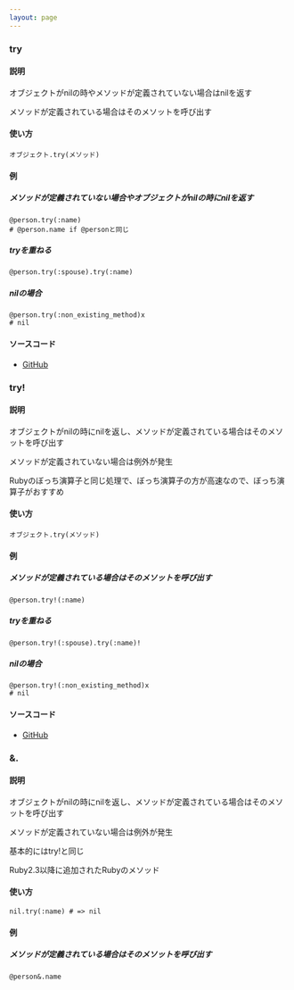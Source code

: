 ```yaml
---
layout: page
---
```

### try
#### 説明
オブジェクトがnilの時やメソッドが定義されていない場合はnilを返す

メソッドが定義されている場合はそのメソットを呼び出す

#### 使い方
    オブジェクト.try(メソッド)

#### 例
##### メソッドが定義されていない場合やオブジェクトがnilの時にnilを返す
    @person.try(:name)
    # @person.name if @personと同じ

##### tryを重ねる
    @person.try(:spouse).try(:name)

##### nilの場合
    @person.try(:non_existing_method)x
    # nil

#### ソースコード
* [GitHub](https://github.com/rails/rails/blob/f33d52c95217212cbacc8d5e44b5a8e3cdc6f5b3/activesupport/lib/active_support/core_ext/object/try.rb#L101)

### try!
#### 説明
オブジェクトがnilの時にnilを返し、メソッドが定義されている場合はそのメソットを呼び出す

メソッドが定義されていない場合は例外が発生

Rubyのぼっち演算子と同じ処理で、ぼっち演算子の方が高速なので、ぼっち演算子がおすすめ

#### 使い方
    オブジェクト.try(メソッド)

#### 例
##### メソッドが定義されている場合はそのメソットを呼び出す
    @person.try!(:name)

##### tryを重ねる
    @person.try!(:spouse).try(:name)!

##### nilの場合
    @person.try!(:non_existing_method)x
    # nil

#### ソースコード
* [GitHub](https://github.com/rails/rails/blob/f33d52c95217212cbacc8d5e44b5a8e3cdc6f5b3/activesupport/lib/active_support/core_ext/object/try.rb#L113)

### &.
#### 説明
オブジェクトがnilの時にnilを返し、メソッドが定義されている場合はそのメソットを呼び出す

メソッドが定義されていない場合は例外が発生

基本的にはtry!と同じ

Ruby2.3以降に追加されたRubyのメソッド

#### 使い方
    nil.try(:name) # => nil

#### 例
##### メソッドが定義されている場合はそのメソットを呼び出す
    @person&.name